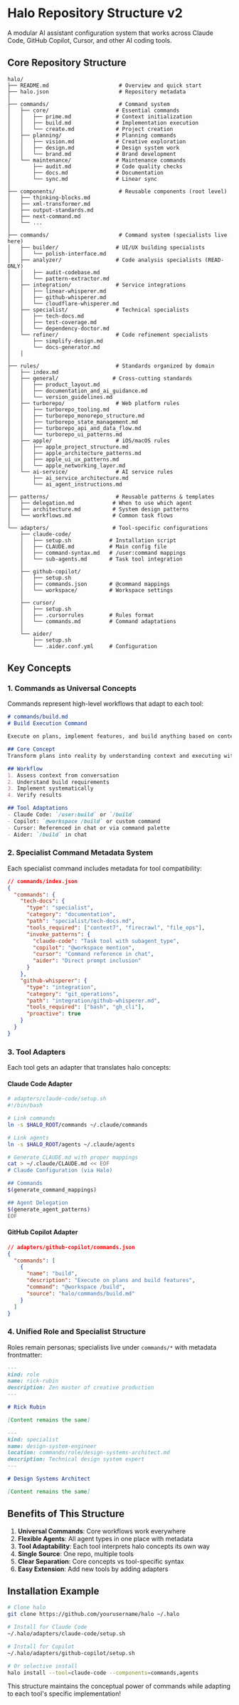# Halo Repository Structure v2

A modular AI assistant configuration system that works across Claude Code, GitHub Copilot, Cursor, and other AI coding tools.

## Core Repository Structure

```
halo/
├── README.md                      # Overview and quick start
├── halo.json                      # Repository metadata
│
├── commands/                      # Command system
│   ├── core/                     # Essential commands
│   │   ├── prime.md              # Context initialization
│   │   ├── build.md              # Implementation execution
│   │   └── create.md             # Project creation
│   ├── planning/                 # Planning commands
│   │   ├── vision.md             # Creative exploration
│   │   ├── design.md             # Design system work
│   │   └── brand.md              # Brand development
│   └── maintenance/              # Maintenance commands
│       ├── audit.md              # Code quality checks
│       ├── docs.md               # Documentation
│       └── sync.md               # Linear sync
│
├── components/                    # Reusable components (root level)
│   ├── thinking-blocks.md
│   ├── xml-transformer.md
│   ├── output-standards.md
│   ├── next-command.md
│   └── ...
│
├── commands/                      # Command system (specialists live here)
│   ├── builder/                  # UI/UX building specialists
│   │   └── polish-interface.md
│   ├── analyzer/                 # Code analysis specialists (READ-ONLY)
│   │   ├── audit-codebase.md
│   │   └── pattern-extractor.md
│   ├── integration/              # Service integrations
│   │   ├── linear-whisperer.md
│   │   ├── github-whisperer.md
│   │   └── cloudflare-whisperer.md
│   ├── specialist/               # Technical specialists
│   │   ├── tech-docs.md
│   │   ├── test-coverage.md
│   │   └── dependency-doctor.md
│   └── refiner/                  # Code refinement specialists
│       ├── simplify-design.md
│       └── docs-generator.md
│   │
│
├── rules/                        # Standards organized by domain
│   ├── index.md
│   ├── general/                 # Cross-cutting standards
│   │   ├── product_layout.md
│   │   ├── documentation_and_ai_guidance.md
│   │   └── version_guidelines.md
│   ├── turborepo/                # Web platform rules
│   │   ├── turborepo_tooling.md
│   │   ├── turborepo_monorepo_structure.md
│   │   ├── turborepo_state_management.md
│   │   ├── turborepo_api_and_data_flow.md
│   │   └── turborepo_ui_patterns.md
│   ├── apple/                    # iOS/macOS rules
│   │   ├── apple_project_structure.md
│   │   ├── apple_architecture_patterns.md
│   │   ├── apple_ui_ux_patterns.md
│   │   └── apple_networking_layer.md
│   └── ai-service/               # AI service rules
│       ├── ai_service_architecture.md
│       └── ai_agent_instructions.md
│
├── patterns/                     # Reusable patterns & templates
│   ├── delegation.md            # When to use which agent
│   ├── architecture.md          # System design patterns
│   └── workflows.md             # Common task flows
│
└── adapters/                    # Tool-specific configurations
    ├── claude-code/
    │   ├── setup.sh            # Installation script
    │   ├── CLAUDE.md           # Main config file
    │   ├── command-syntax.md   # /user:command mappings
    │   └── sub-agents.md       # Task tool integration
    │
    ├── github-copilot/
    │   ├── setup.sh
    │   ├── commands.json       # @command mappings
    │   └── workspace/          # Workspace settings
    │
    ├── cursor/
    │   ├── setup.sh
    │   ├── .cursorrules        # Rules format
    │   └── commands.md         # Command adaptations
    │
    └── aider/
        ├── setup.sh
        └── .aider.conf.yml     # Configuration
```

## Key Concepts

### 1. Commands as Universal Concepts
Commands represent high-level workflows that adapt to each tool:

```markdown
# commands/build.md
# Build Execution Command

Execute on plans, implement features, and build anything based on context.

## Core Concept
Transform plans into reality by understanding context and executing with precision.

## Workflow
1. Assess context from conversation
2. Understand build requirements  
3. Implement systematically
4. Verify results

## Tool Adaptations
- Claude Code: `/user:build` or `/build`
- Copilot: `@workspace /build` or custom command
- Cursor: Referenced in chat or via command palette
- Aider: `/build` in chat
```

### 2. Specialist Command Metadata System
Each specialist command includes metadata for tool compatibility:

```json
// commands/index.json
{
  "commands": {
    "tech-docs": {
      "type": "specialist",
      "category": "documentation",
      "path": "specialist/tech-docs.md",
      "tools_required": ["context7", "firecrawl", "file_ops"],
      "invoke_patterns": {
        "claude-code": "Task tool with subagent_type",
        "copilot": "@workspace mention",
        "cursor": "Command reference in chat",
        "aider": "Direct prompt inclusion"
      }
    },
    "github-whisperer": {
      "type": "integration",
      "category": "git_operations",
      "path": "integration/github-whisperer.md",
      "tools_required": ["bash", "gh_cli"],
      "proactive": true
    }
  }
}
```

### 3. Tool Adapters
Each tool gets an adapter that translates halo concepts:

#### Claude Code Adapter
```bash
# adapters/claude-code/setup.sh
#!/bin/bash

# Link commands
ln -s $HALO_ROOT/commands ~/.claude/commands

# Link agents  
ln -s $HALO_ROOT/agents ~/.claude/agents

# Generate CLAUDE.md with proper mappings
cat > ~/.claude/CLAUDE.md << EOF
# Claude Configuration (via Halo)

## Commands
$(generate_command_mappings)

## Agent Delegation
$(generate_agent_patterns)
EOF
```

#### GitHub Copilot Adapter
```json
// adapters/github-copilot/commands.json
{
  "commands": [
    {
      "name": "build",
      "description": "Execute on plans and build features",
      "command": "@workspace /build",
      "source": "halo/commands/build.md"
    }
  ]
}
```

### 4. Unified Role and Specialist Structure
Roles remain personas; specialists live under `commands/*` with metadata frontmatter:

```markdown
---
kind: role
name: rick-rubin
description: Zen master of creative production
---

# Rick Rubin

[Content remains the same]
```

```markdown
---
kind: specialist
name: design-system-engineer
location: commands/role/design-systems-architect.md
description: Technical design system expert
---

# Design Systems Architect

[Content remains the same]
```

## Benefits of This Structure

1. **Universal Commands**: Core workflows work everywhere
2. **Flexible Agents**: All agent types in one place with metadata
3. **Tool Adaptability**: Each tool interprets halo concepts its own way
4. **Single Source**: One repo, multiple tools
5. **Clear Separation**: Core concepts vs tool-specific syntax
6. **Easy Extension**: Add new tools by adding adapters

## Installation Example

```bash
# Clone halo
git clone https://github.com/yourusername/halo ~/.halo

# Install for Claude Code
~/.halo/adapters/claude-code/setup.sh

# Install for Copilot
~/.halo/adapters/github-copilot/setup.sh

# Or selective install
halo install --tool=claude-code --components=commands,agents
```

This structure maintains the conceptual power of commands while adapting to each tool's specific implementation!